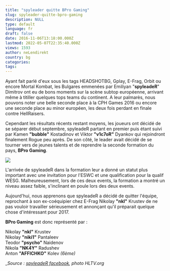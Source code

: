 ```yaml
---
title: "spyleader quitte BPro Gaming"
slug: spyleader-quitte-bpro-gaming
description: NULL
type: default
language: fr
draft: false
date: 2016-11-06T13:18:00.000Z
lastmod: 2022-05-07T22:35:40.000Z
views: 1593
author: neLendirekt
country: bg
categories:
tags:
---
```

Ayant fait parlé d'eux sous les tags HEADSHOTBG, Gplay, E-Frag, Orbit ou encore Mortal Kombat, les Bulgares emmenées par Emiliyan "**spyleadeR**" Dimitrov ont eu de bons moments sur la scène subtop européenne, arrivant même à titiller quelques tops teams du continent. A leur palmarès, nous pouvons noter une belle seconde place à la CPH Games 2016 ou encore une seconde place au minor européen, les deux fois perdant en finale contre HellRaisers.

Cependant les résultats récents restant moyens, les joueurs ont décidé de se séparer début septembre, spyleadeR partant en premier puis étant suivi par Kamen **"bubble"** Kostadinov et Viktor **"v1c7oR"** Dyankov qui rejoindront finalement Rogue peu après. De son côté, le leader avait décidé de se tourner vers de jeunes talents et de reprendre la seconde formation du pays, **BPro Gaming**.

![](/storage/images/581f2a0685317_spyleaderjpeg)

L'arrivée de spyleadeR dans la formation leur a donné un statut plus important avec une invitation pour l'ESWC et une qualification pour la qualif WESG. Malheureusement, lors de ces deux events, la formation a montré un niveau assez faible, s'inclinant en poule lors des deux events. 

Aujourd'hui, nous apprenons que spyleadeR a décidé de quitter l'équipe, reprochant à son ex-coéquipier chez E-Frag Nikolay **"nkl"** Krustev de ne pas vouloir travailler sérieusement et annonçant qu'il préparait quelque chose d'intéressant pour 2017.

**BPro Gaming** est donc représenté par : 

 Nikolay **"nkl"** Krustev  
 Nikolay **"niki1"** Pantaleev  
 Teodor **"psycho"** Naidenov  
 Nikola **"NK4Y"** Radushev  
 Anton **"AFFICHKO"** Kolev _(6ème)_

__Source : [spyleadeR facebook](https://www.facebook.com/spyleadeR/photos/a.191456734332680.59479.172087392936281/954861871325492/?type=3&theater), photo HLTV.org_
